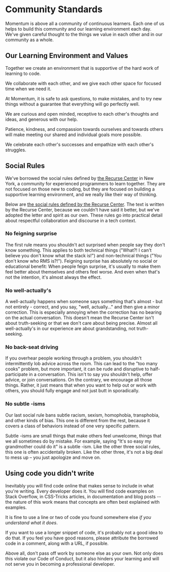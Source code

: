 # Community Standards

Momentum is above all a community of continuous learners. Each one of us helps to build this community and our learning environment each day. We've given careful thought to the things we value in each other and in our community as a whole.

## Our Learning Environment and Values

Together we create an environment that is supportive of the hard work of learning to code.

We collaborate with each other, and we give each other space for focused time when we need it.

At Momentum, it is safe to ask questions, to make mistakes, and to try new things without a guarantee that everything will go perfectly well.

We are curious and open minded, receptive to each other's thoughts and ideas, and generous with our help.

Patience, kindness, and compassion towards ourselves and towards others will make meeting our shared and individual goals more possible.

We celebrate each other's successes and empathize with each other's struggles.

## Social Rules

We've borrowed the social rules defined by [the Recurse Center](https://www.recurse.com/) in New York, a community for experienced programmers to learn together. They are not focused on those new to coding, but they are focused on building a supportive learning environment, and we really like their way of thinking.

Below are [the social rules defined by the Recurse Center](https://www.recurse.com/manual). The text is written by the Recurse Center, because we couldn't have said it better, but we've adopted the letter and spirit as our own. These rules go into practical detail about respectful collaboration and discourse in a tech context.

### No feigning surprise

The first rule means you shouldn't act surprised when people say they don't know something. This applies to both technical things ("What?! I can't believe you don't know what the stack is!") and non-technical things ("You don't know who RMS is?!"). Feigning surprise has absolutely no social or educational benefit: When people feign surprise, it's usually to make them feel better about themselves and others feel worse. And even when that's not the intention, it's almost always the effect.

### No well-actually's

A well-actually happens when someone says something that's almost - but not entirely - correct, and you say, "well, actually…" and then give a minor correction. This is especially annoying when the correction has no bearing on the actual conversation. This doesn't mean the Recurse Center isn't about truth-seeking or that we don't care about being precise. Almost all well-actually's in our experience are about grandstanding, not truth-seeking.

### No back-seat driving

If you overhear people working through a problem, you shouldn't intermittently lob advice across the room. This can lead to the "too many cooks" problem, but more important, it can be rude and disruptive to half-participate in a conversation. This isn't to say you shouldn't help, offer advice, or join conversations. On the contrary, we encourage all those things. Rather, it just means that when you want to help out or work with others, you should fully engage and not just butt in sporadically.

### No subtle -isms

Our last social rule bans subtle racism, sexism, homophobia, transphobia, and other kinds of bias. This one is different from the rest, because it covers a class of behaviors instead of one very specific pattern.

Subtle -isms are small things that make others feel unwelcome, things that we all sometimes do by mistake. For example, saying "It's so easy my grandmother could do it" is a subtle -ism. Like the other three social rules, this one is often accidentally broken. Like the other three, it's not a big deal to mess up – you just apologize and move on.

## Using code you didn't write

Inevitably you will find code online that makes sense to include in what you're writing. Every developer does it. You will find code examples on Stack Overflow, in CSS-Tricks articles, in documentation and blog posts -- the nature of this work means that concepts are often best explained with examples.

It is fine to use a line or two of code you found somewhere else _if you understand what it does_.

If you want to use a longer snippet of code, it's probably not a good idea to do that. If you feel you have good reasons, please attribute the borrowed code in a comment, along with a URL, if possible.

Above all, don't pass off work by someone else as your own. Not only does this violate our Code of Conduct, but it also hinders your learning and will not serve you in becoming a professional developer.